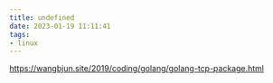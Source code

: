 ```yaml
---
title: undefined
date: 2023-01-19 11:11:41
tags:
- linux
---
```


https://wangbjun.site/2019/coding/golang/golang-tcp-package.html